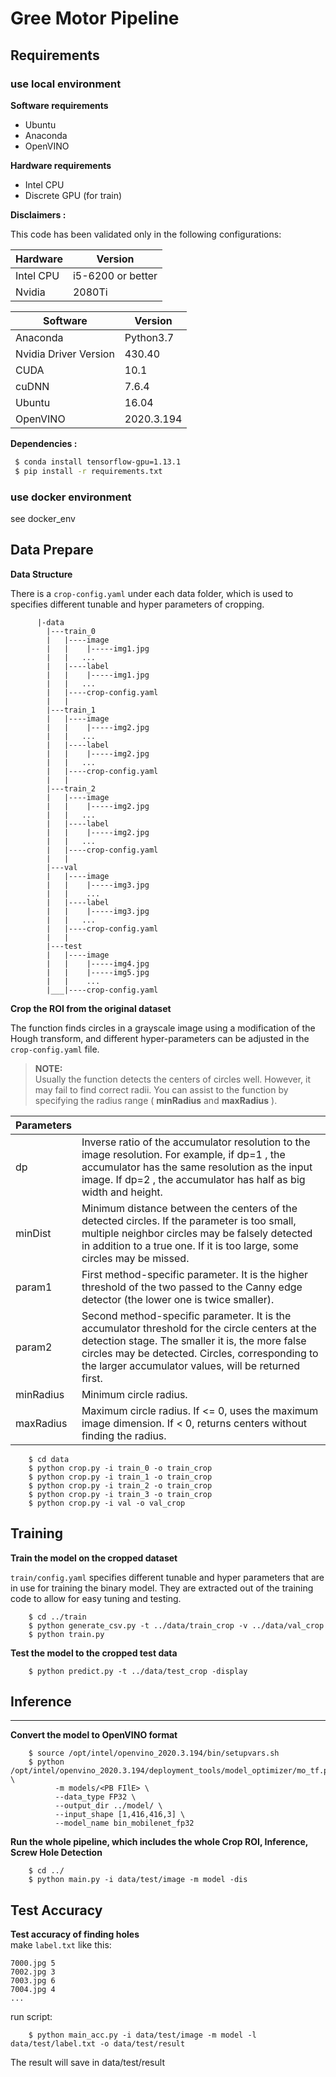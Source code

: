 # Gree Motor Pipeline

## Requirements
### use local environment
**Software requirements**

  * Ubuntu 
  * Anaconda 
  * OpenVINO 

**Hardware requirements**

  * Intel CPU
  * Discrete GPU (for train)

**Disclaimers :** 

This code has been validated only in the following configurations:


| Hardware  | Version |
| ------------- | ------------- |
| Intel CPU  | i5-6200 or better  |
| Nvidia | 2080Ti |

  
| Software  | Version |
| ------------- | ------------- |
| Anaconda  | Python3.7  |
| Nvidia Driver Version | 430.40 |
| CUDA | 10.1 |
| cuDNN | 7.6.4 |
| Ubuntu | 16.04 |
| OpenVINO | 2020.3.194 |

**Dependencies :** 
```bash
 $ conda install tensorflow-gpu=1.13.1
 $ pip install -r requirements.txt
```
### use docker environment
see docker_env

## Data Prepare


**Data Structure**

There is a `crop-config.yaml` under each data folder, which is used to specifies different tunable and hyper parameters of cropping.

```
      |-data
        |---train_0
        |   |----image
        |   |    |-----img1.jpg
        |   |   ...
        |   |----label
        |   |    |-----img1.jpg
        |   |   ...
        |   |----crop-config.yaml
        |   | 
        |---train_1
        |   |----image
        |   |    |-----img2.jpg
        |   |   ...
        |   |----label
        |   |    |-----img2.jpg
        |   |   ...
        |   |----crop-config.yaml
        |   | 
        |---train_2
        |   |----image
        |   |    |-----img2.jpg
        |   |   ...
        |   |----label
        |   |    |-----img2.jpg
        |   |   ...
        |   |----crop-config.yaml
        |   | 
        |---val
        |   |----image
        |   |    |-----img3.jpg
        |   |    ...
        |   |----label
        |   |    |-----img3.jpg
        |   |   ...
        |   |----crop-config.yaml
        |   | 
        |---test
        |   |----image
        |   |    |-----img4.jpg
        |   |    |-----img5.jpg
        |   |    ...
        |___|----crop-config.yaml
   ```

**Crop the ROI from the original dataset**

The function finds circles in a grayscale image using a modification of the Hough transform, and different hyper-parameters can be adjusted in the `crop-config.yaml` file.
> **NOTE:** \
> Usually the function detects the centers of circles well. However, it may fail to find correct radii. You can assist to the function by specifying the radius range ( **minRadius** and **maxRadius** ).

| Parameters  |  |
| ------------- | ------------- |
| dp  | Inverse ratio of the accumulator resolution to the image resolution. For example, if dp=1 , the accumulator has the same resolution as the input image. If dp=2 , the accumulator has half as big width and height.   |
| minDist | Minimum distance between the centers of the detected circles. If the parameter is too small, multiple neighbor circles may be falsely detected in addition to a true one. If it is too large, some circles may be missed. |
| param1 | 	First method-specific parameter. It is the higher threshold of the two passed to the Canny edge detector (the lower one is twice smaller).  |
| param2 | Second method-specific parameter. It is the accumulator threshold for the circle centers at the detection stage. The smaller it is, the more false circles may be detected. Circles, corresponding to the larger accumulator values, will be returned first.  |
| minRadius | Minimum circle radius. |
| maxRadius | Maximum circle radius. If <= 0, uses the maximum image dimension. If < 0, returns centers without finding the radius. |

```shell script
    $ cd data
    $ python crop.py -i train_0 -o train_crop
    $ python crop.py -i train_1 -o train_crop
    $ python crop.py -i train_2 -o train_crop
    $ python crop.py -i train_3 -o train_crop
    $ python crop.py -i val -o val_crop
```

## Training
**Train the model on the cropped dataset**

`train/config.yaml` specifies different tunable and hyper parameters that are in use for training the binary model. They are extracted out of the training code to allow for easy tuning and testing.
```shell script
    $ cd ../train
    $ python generate_csv.py -t ../data/train_crop -v ../data/val_crop
    $ python train.py
```

**Test the model to the cropped test data**
```shell script
    $ python predict.py -t ../data/test_crop -display
```

## Inference
------------

**Convert the model to OpenVINO format**
```shell script
    $ source /opt/intel/openvino_2020.3.194/bin/setupvars.sh
    $ python /opt/intel/openvino_2020.3.194/deployment_tools/model_optimizer/mo_tf.py \
          -m models/<PB FIlE> \
          --data_type FP32 \
          --output_dir ../model/ \
          --input_shape [1,416,416,3] \
          --model_name bin_mobilenet_fp32
```

**Run the whole pipeline, which includes the whole Crop ROI, Inference, Screw Hole Detection**
```shell script
    $ cd ../
    $ python main.py -i data/test/image -m model -dis
```

## Test Accuracy
**Test accuracy of finding holes**  
make `label.txt` like this:
```
7000.jpg 5
7002.jpg 3
7003.jpg 6
7004.jpg 4
...
```
run script:
```shell script
    $ python main_acc.py -i data/test/image -m model -l data/test/label.txt -o data/test/result
```
The result will save in data/test/result


